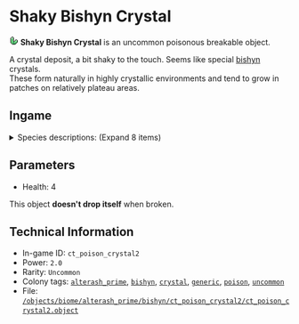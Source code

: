 # Shaky Bishyn Crystal

<img src="https://raw.githubusercontent.com/Ceterai/Enternia/main/objects/biome/alterash_prime/bishyn/ct_poison_crystal2/icon.png" alt="Shaky Bishyn Crystal icon" loading="lazy" height=16px width="auto" /> **Shaky Bishyn Crystal** is an uncommon poisonous breakable object.

A crystal deposit, a bit shaky to the touch. Seems like special [bishyn](https://ceterai.github.io/MyEnternia/Wiki/Tags/Bishyn) crystals.  
These form naturally in highly crystallic environments and tend to grow in patches on relatively plateau areas.

## Ingame

<details markdown="1"><summary>Species descriptions: (Expand 8 items)</summary>

- Alta: Bishyn crystals are poisonous. Better be careful.
- Apex: Crystals are quite beautiful.
- Avian: A bunch of shiny crystals.
- Floran: Shiny, pointy rocksss.
- Glitch: Impatient. Crystals are unpleasant when underfoot.
- Human: Ooh, pretty.
- Hylotl: This crystal reminds me of frozen coral.
- Novakid: A sparklin' crystal.

</details>

## Parameters

- Health: 4

This object **doesn't drop itself** when broken.

## Technical Information

- In-game ID: `ct_poison_crystal2`
- Power: `2.0`
- Rarity: `Uncommon`
- Colony tags: [`alterash_prime`](https://ceterai.github.io/MyEnternia/Wiki/Tags/AlterashPrime), [`bishyn`](https://ceterai.github.io/MyEnternia/Wiki/Tags/Bishyn), [`crystal`](https://ceterai.github.io/MyEnternia/Wiki/Tags/Crystal), [`generic`](https://ceterai.github.io/MyEnternia/Wiki/Tags/Generic), [`poison`](https://ceterai.github.io/MyEnternia/Wiki/Tags/Poison), [`uncommon`](https://ceterai.github.io/MyEnternia/Wiki/Tags/Uncommon)
- File: [`/objects/biome/alterash_prime/bishyn/ct_poison_crystal2/ct_poison_crystal2.object`](https://github.com/Ceterai/Enternia/blob/main/objects/biome/alterash_prime/bishyn/ct_poison_crystal2/ct_poison_crystal2.object)
